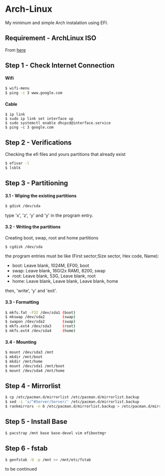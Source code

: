 # Arch-Linux
My minimum and simple Arch instalation using EFI.

## Requirement - ArchLinux ISO
From [here](https://www.archlinux.org/download/)

## Step 1 - Check Internet Connection
#### Wifi
```sh
$ wifi-menu
$ ping -c 3 www.google.com
```
#### Cable
```
$ ip link
$ sudo ip link set interface up
$ sudo systemctl enable dhcpcd@interface.service
$ ping -c 3 google.com
```
## Step 2 - Verifications
Checking the efi files and yours partitions that already exist
```sh
$ efivar -l
$ lsblk
```

## Step 3 - Partitioning
#### 3.1 - Wiping the existing partitions
```sh
$ gdisk /dev/sda
```
type 'x', 'z', 'y' and 'y' in the program entry.

#### 3.2 - Writing the partitions
Creating boot, swap, root and home partitions
```sh
$ cgdisk /dev/sda
```
the program entries must be like (First sector;Size sector, Hex code, Name):

- boot:	Leave blank, 1024M, EF00, boot
- swap:	Leave blank, 16G(2x RAM), 8200, swap
- root:	Leave blank, 53G, Leave blank, root
- home:	Leave blank, Leave blank, Leave blank, home

then, 'write', 'y' and 'exit'.

#### 3.3 - Formatting
```sh
$ mkfs.fat -F32 /dev/sda1 (boot)
$ mkswap /dev/sda2        (swap)
$ swapon /dev/sda2        (swap)
$ mkfs.ext4 /dev/sda3     (root)
$ mkfs.ext4 /dev/sda4     (home)
```

#### 3.4 - Mounting
```sh
$ mount /dev/sda3 /mnt
$ mkdir /mnt/boot
$ mkdir /mnt/home
$ mount /dev/sda1 /mnt/boot
$ mount /dev/sda4 /mnt/home
```

## Step 4 - Mirrorlist
```sh
$ cp /etc/pacman.d/mirrorlist /etc/pacman.d/mirrorlist.backup
$ sed -i 's/^#Server/Server/' /etc/pacman.d/mirrorlist.backup
$ rankmirrors -n 6 /etc/pacman.d/mirrorlist.backup > /etc/pacman.d/mirrorlist
```

## Step 5 - Install Base
```sh
$ pacstrap /mnt base base-devel vim efibootmgr
```

## Step 6 - fstab
```sh
$ genfstab -U -p /mnt >> /mnt/etc/fstab
```

to be continued
